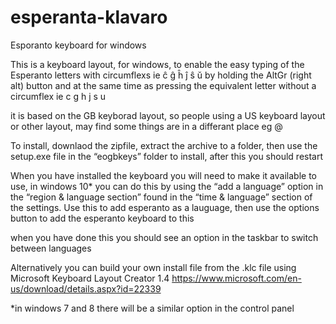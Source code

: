 # esperanta-klavaro

Esporanto keyboard for windows

This is a keyboard layout, for windows, to enable the easy typing of the Esperanto letters with circumflexs 
ie ĉ ĝ ĥ ĵ ŝ ŭ by holding the AltGr (right alt) button and at the same time as pressing the equivalent letter without a circumflex ie c g h j s u

it is based on the GB keyborad layout, so people using a US keyboard layout or other layout, may find some things are in a differant place eg @

To install, downlaod the zipfile, extract the archive to a folder, then use the setup.exe file in the “eogbkeys” folder to install, after this you should restart

When you have installed the keyboard you will need to make it available to use, in windows 10* you can do this by using the “add a language” option in the “region & language section” found in the “time & language” section of the settings.
Use this to add esperanto as a lauguage, then use the options button to add the esperanto keyboard to this

when you have done this you should see an option in the taskbar to switch between languages

Alternatively you can build your own install file from the .klc file using Microsoft Keyboard Layout Creator 1.4 
https://www.microsoft.com/en-us/download/details.aspx?id=22339



*in windows 7 and 8 there will be a similar option in the control panel
